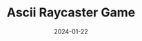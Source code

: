 ---
draft: false
title: Ascii Raycaster Game
description: "An ascii-based raycaster running in C++"
date: 2024-01-22
tags: ["C++", "Game Design", "Raycasting", "Multi-threading", "Pathfinding", "Maze Generation"]
url: /articles/raycaster1.0
language: "C++"
---
